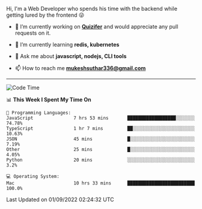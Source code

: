 Hi, I'm a Web Developer who spends his time with the backend while getting lured by the frontend 😜

- 🔭 I’m currently working on **[Quizifer](https://github.com/SutharMukesh/Quizifer/)** and would appreciate any pull requests on it.

- 🌱 I’m currently learning **redis, kubernetes**

- 💬 Ask me about **javascript, nodejs, CLI tools**

- 📫 How to reach me **mukeshsuthar336@gmail.com**

---
<!--START_SECTION:waka-->
![Code Time](http://img.shields.io/badge/Code%20Time-1%2C745%20hrs%2015%20mins-blue)

📊 **This Week I Spent My Time On** 

```text
💬 Programming Languages: 
JavaScript               7 hrs 53 mins       ██████████████████░░░░░░░   74.78% 
TypeScript               1 hr 7 mins         ██░░░░░░░░░░░░░░░░░░░░░░░   10.63% 
JSON                     45 mins             █░░░░░░░░░░░░░░░░░░░░░░░░   7.19% 
Other                    25 mins             █░░░░░░░░░░░░░░░░░░░░░░░░   4.05% 
Python                   20 mins             ░░░░░░░░░░░░░░░░░░░░░░░░░   3.2%

💻 Operating System: 
Mac                      10 hrs 33 mins      █████████████████████████   100.0%

```


 Last Updated on 01/09/2022 02:24:32 UTC
<!--END_SECTION:waka-->
